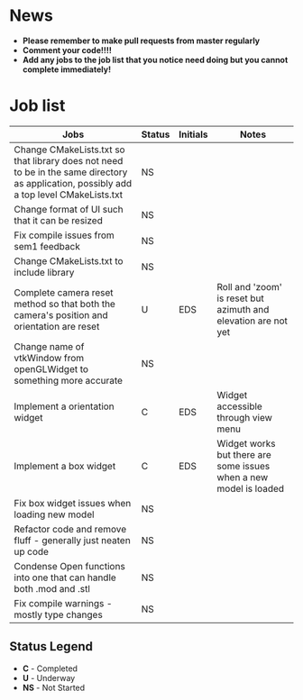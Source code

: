 # News  
- **Please remember to make pull requests from master regularly**
- **Comment your code!!!!** 
- **Add any jobs to the job list that you notice need doing but you cannot complete immediately!**

# Job list

|Jobs|Status|Initials|Notes|
|----|------|--------|-----|
|Change CMakeLists.txt so that library does not need to be in the same directory as application, possibly add a top level CMakeLists.txt|NS|||
|Change format of UI such that it can be resized|NS|||
|Fix compile issues from sem1 feedback|NS|||
|Change CMakeLists.txt to include library|NS|||
|Complete camera reset method so that both the camera's position and orientation are reset|U|EDS|Roll and 'zoom' is reset but azimuth and elevation are not yet|
|Change name of vtkWindow from openGLWidget to something more accurate|NS|||
|Implement a orientation widget|C|EDS|Widget accessible through view menu|
|Implement a box widget|C|EDS|Widget works but there are some issues when a new model is loaded|
|Fix box widget issues when loading new model|NS|||
|Refactor code and remove fluff - generally just neaten up code|NS|||
|Condense Open functions into one that can handle both .mod and .stl|NS|||
|Fix compile warnings - mostly type changes|NS|||

## Status Legend
- **C** - Completed  
- **U** - Underway  
- **NS** - Not Started  
